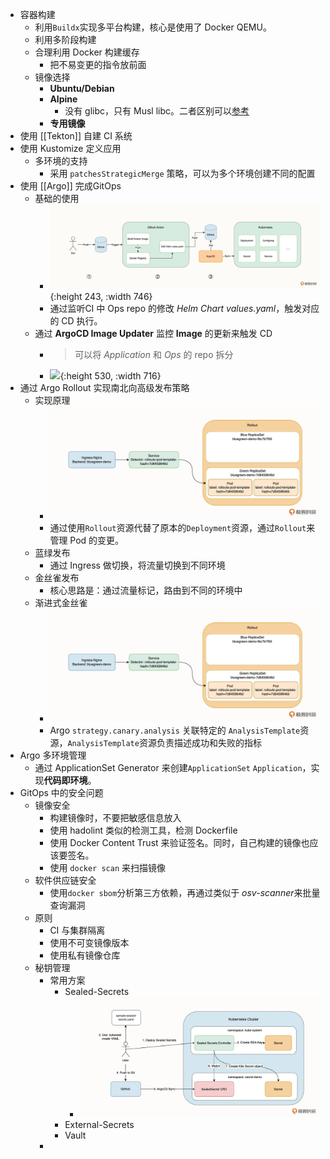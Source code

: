 - 容器构建
	- 利用`Buildx`实现多平台构建，核心是使用了 Docker QEMU。
	- 利用多阶段构建
	- 合理利用 Docker 构建缓存
		- 把不易变更的指令放前面
	- 镜像选择
		- **Ubuntu/Debian**
		- **Alpine**
			- 没有 glibc，只有 Musl libc。二者区别可以[参考](https://wiki.musl-libc.org/functional-differences-from-glibc.html)
		- **专用镜像**
- 使用 [[Tekton]] 自建 CI 系统
- 使用 Kustomize 定义应用
	- 多环境的支持
		- 采用 `patchesStrategicMerge` 策略，可以为多个环境创建不同的配置
- 使用 [[Argo]] 完成GitOps
	- 基础的使用
		- ![](https://raw.githubusercontent.com/stillfox-lee/image/main/picgo/202303230923686.png){:height 243, :width 746}
		- 通过监听CI 中 Ops repo 的修改 *Helm Chart values.yaml*，触发对应的 CD 执行。
	- 通过 **ArgoCD Image Updater** 监控 **Image** 的更新来触发 CD
		- > 可以将 *Application* 和 *Ops* 的 repo 拆分
		- ![](https://static001.geekbang.org/resource/image/c2/27/c23e00e27754a19a91321c85bfba5e27.jpg?wh=1920x1400){:height 530, :width 716}
- 通过 Argo Rollout 实现南北向高级发布策略
	- 实现原理
		- ![](https://raw.githubusercontent.com/stillfox-lee/image/main/picgo/202303230942356.png)
		- 通过使用`Rollout`资源代替了原本的`Deployment`资源，通过`Rollout`来管理 Pod 的变更。
	- 蓝绿发布
		- 通过 Ingress 做切换，将流量切换到不同环境
	- 金丝雀发布
		- 核心思路是：通过流量标记，路由到不同的环境中
	- 渐进式金丝雀
		- ![](https://raw.githubusercontent.com/stillfox-lee/image/main/picgo/202303230942356.png)
		- Argo `strategy.canary.analysis` 关联特定的 `AnalysisTemplate`资源，`AnalysisTemplate`资源负责描述成功和失败的指标
- Argo 多环境管理
	- 通过 ApplicationSet Generator 来创建`ApplicationSet` `Application`，实现**代码即环境**。
- GitOps 中的安全问题
	- 镜像安全
		- 构建镜像时，不要把敏感信息放入
		- 使用 hadolint 类似的检测工具，检测 Dockerfile
		- 使用 Docker Content Trust 来验证签名。同时，自己构建的镜像也应该要签名。
		- 使用 `docker scan` 来扫描镜像
	- 软件供应链安全
		- 使用`docker sbom`分析第三方依赖，再通过类似于 *osv-scanner*来批量查询漏洞
	- 原则
		- CI 与集群隔离
		- 使用不可变镜像版本
		- 使用私有镜像仓库
	- 秘钥管理
		- 常用方案
			- Sealed-Secrets
				- ![](https://raw.githubusercontent.com/stillfox-lee/image/main/picgo/202303231039762.png)
			- External-Secrets
			- Vault
		-